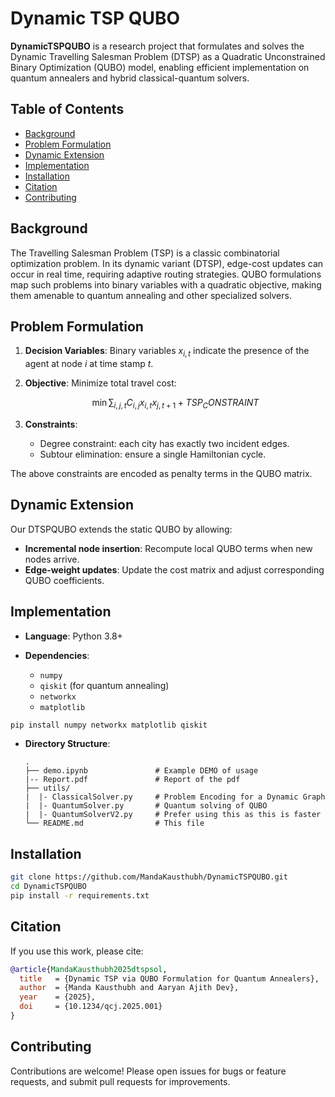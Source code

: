 # Dynamic TSP QUBO

**DynamicTSPQUBO** is a research project that formulates and solves the Dynamic Travelling Salesman Problem (DTSP) as a Quadratic Unconstrained Binary Optimization (QUBO) model, enabling efficient implementation on quantum annealers and hybrid classical-quantum solvers.

## Table of Contents

* [Background](#background)
* [Problem Formulation](#problem-formulation)
* [Dynamic Extension](#dynamic-extension)
* [Implementation](#implementation)
* [Installation](#installation)
* [Citation](#citation)
* [Contributing](#contributing)


## Background

The Travelling Salesman Problem (TSP) is a classic combinatorial optimization problem. In its dynamic variant (DTSP), edge-cost updates can occur in real time, requiring adaptive routing strategies. QUBO formulations map such problems into binary variables with a quadratic objective, making them amenable to quantum annealing and other specialized solvers.

## Problem Formulation

1. **Decision Variables**: Binary variables $x_{i,t}$ indicate the presence of the agent at node $i$ at time stamp $t$.

2. **Objective**: Minimize total travel cost:

   $$
   \min \sum_{i,j,t} C_{i,j} x_{i,t} x_{j,t+1} + TSP_CONSTRAINT
   $$

3. **Constraints**:

   * Degree constraint: each city has exactly two incident edges.
   * Subtour elimination: ensure a single Hamiltonian cycle.

The above constraints are encoded as penalty terms in the QUBO matrix.

## Dynamic Extension

Our DTSPQUBO extends the static QUBO by allowing:

* **Incremental node insertion**: Recompute local QUBO terms when new nodes arrive.
* **Edge-weight updates**: Update the cost matrix and adjust corresponding QUBO coefficients.

## Implementation

* **Language**: Python 3.8+
* **Dependencies**:

  * `numpy`
  * `qiskit` (for quantum annealing)
  * `networkx`
  * `matplotlib`

```bash
pip install numpy networkx matplotlib qiskit
```

* **Directory Structure**:

  ```
  .
  ├── demo.ipynb               # Example DEMO of usage
  |-- Report.pdf               # Report of the pdf
  ├── utils/                   
  |  |- ClassicalSolver.py     # Problem Encoding for a Dynamic Graph
  |  |- QuantumSolver.py       # Quantum solving of QUBO
  |  |- QuantumSolverV2.py     # Prefer using this as this is faster
  └── README.md                # This file
  ```

## Installation

```bash
git clone https://github.com/MandaKausthubh/DynamicTSPQUBO.git
cd DynamicTSPQUBO
pip install -r requirements.txt
```

## Citation

If you use this work, please cite:

```bibtex
@article{MandaKausthubh2025dtspsol,
  title   = {Dynamic TSP via QUBO Formulation for Quantum Annealers},
  author  = {Manda Kausthubh and Aaryan Ajith Dev},
  year    = {2025},
  doi     = {10.1234/qcj.2025.001}
}
```

## Contributing

Contributions are welcome! Please open issues for bugs or feature requests, and submit pull requests for improvements.

